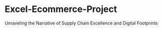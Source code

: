 # Excel-Ecommerce-Project
Unraveling the Narrative of Supply Chain Excellence and Digital Footprints
